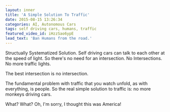```yaml
---
layout: inner
title: 'A Simple Solution To Traffic'
date: 2015-08-15 13:26:34
categories: AI, Autonomous Cars
tags: self driving cars, humans, traffic
featured_video_id: iHzzSao6ypE
lead_text: 'Ban Humans from the road.'
---
```


Structually Systematized Solution. Self driving cars can talk to each other at the speed of light. So there's no need for an intersection.  No Intersections. No more traffic lights. 

The best intersection is no intersection. 

The fundamental problem with traffic that you watch unfold, as with everything, is people. So the real simple solution to traffic is: no more monkeys driving cars.

What? What? Oh, I'm sorry, I thought this was America! 

